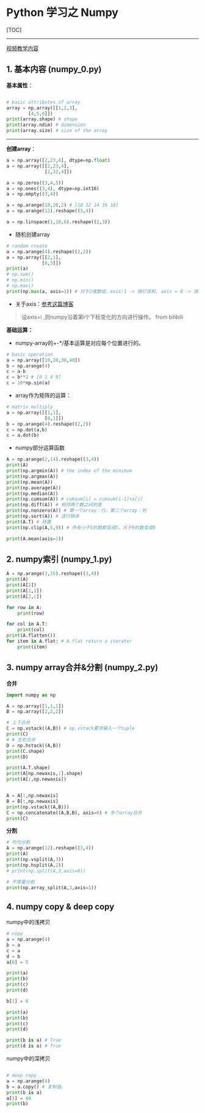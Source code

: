 #  Python 学习之 Numpy

[TOC]

---

[视频教学内容](https://www.bilibili.com/video/BV1Ex411L7oT?p=10)

## 1. 基本内容 (numpy_0.py)

**基本属性**：

 ```python
 
# basic attributes of array
array = np.array([[1,2,3],
         [4,5,6]])
print(array.shape) # shape
print(array.ndim) # dimension
print(array.size) # size of the array
 ```

---

**创建array**：

```python
a = np.array([2,23,4], dtype=np.float)
a = np.array([[2,23,4],
              [2,32,4]])

a = np.zeros((3,4,5))
a = np.ones((3,4), dtype=np.int16)
a = np.empty((3,4))

a = np.arange(10,20,2) # [10 12 14 16 18]
a = np.arange(12).reshape((3,4))

a = np.linspace(1,10,6).reshape((2,3))
```

- 随机创建array

```python
# random create
a = np.arange(4).reshape((2,2))
a = np.array([[2,1],
             [0,3]])
print(a)
# np.sum()
# np.min()
# np.max()
print(np.max(a, axis=1)) # 对于2维数组，axis:1 -> 按行求和, axis = 0 -> 按列求和
```

- 关于axis：[参考这篇博客](https://www.cnblogs.com/cupleo/p/11330373.html)

> 设axis=i ,则numpy沿着第i个下标变化的方向进行操作。 from bilibili

**基础运算：**

- numpy-array的+-*/基本运算是对应每个位置进行的。

```python
# basic operation
a = np.array([10,20,30,40])
b = np.arange(4)
c = a-b
c = b**2 # [0 1 4 9]
c = 10*np.sin(a)
```

- array作为矩阵的运算：

```python
# matrix multiply
a = np.array([[1,1],
              [0,1]])
b = np.arange(4).reshape((2,2))
c = np.dot(a,b)
c = a.dot(b)
```

- numpy部分运算函数

```python
A = np.arange(2,14).reshape((3,4))
print(A)
print(np.argmin(A)) # the index of the minimum
print(np.argmax(A)) 
print(np.mean(A))
print(np.average(A))
print(np.median(A))
print(np.cumsum(A)) # cumsum[i] = cumsum[i-1]+a[i]
print(np.diff(A)) # 相邻两个数之间的差
print(np.nonzero(A)) # 第一个array：行，第二个array：列
print(np.sort(A)) # 逐行排序
print(A.T) # 转置
print(np.clip(A,5,9)) # 所有小于5的数都变成5，大于9的数变成9

print(A.mean(axis=1))
```



## 2. numpy索引 (numpy_1.py)

```python
A = np.arange(3,15).reshape((3,4))
print(A)
print(A[2])
print(A[2,1])
print(A[2,:])

for row in A:
    print(row)

for col in A.T:
    print(col)
print(A.flatten())
for item in A.flat: # A.flat return a iterator
    print(item)
```



## 3. numpy array合并&分割 (numpy_2.py)

**合并**

```python
import numpy as np

A = np.array([1,1,1])
B = np.array([2,2,2])

# 上下合并
C = np.vstack((A,B)) # np.vstack要求输入一个tuple
print(C)
# # 左右合并
D = np.hstack((A,B))
print(C.shape)
print(D)

print(A.T.shape)
print(A[np.newaxis,:].shape) 
print(A[:,np.newaxis])


A = A[:,np.newaxis]
B = B[:,np.newaxis]
print(np.vstack((A,B)))
C = np.concatenate((A,B,B), axis=0) # 多个array合并
print(C)
```

**分割**

```python
# 均匀分割
A = np.arange(12).reshape((3,4))
print(A)
print(np.vsplit(A,3)) 
print(np.hsplit(A,2)) 
# print(np.split(A,3,axis=0))

# 不等量分割
print(np.array_split(A,3,axis=1))
```



## 4. numpy copy & deep copy

numpy中的浅拷贝

```python
# copy
a = np.arange(4)
b = a
c = a
d = b
a[0] = 5

print(a)
print(b)
print(c)
print(d)

b[1] = 6

print(a)
print(b)
print(c)
print(d)

print(b is a) # True
print(d is a) # True
```

numpy中的深拷贝

```python

# deep copy
a = np.arange(4)
b = a.copy() # 复制值，
print(b is a) 
a[3] = 44
print(b)
```

